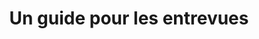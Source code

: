 ---
title: Un guide pour les entrevues
translationKey: guide-interviewing
description: >-
  L’abc des entrevues.
contact:
  - email: colin.macarthur@tbs-sct.gc.ca
    name: Colin MacArthur
status: in-flight
links:
  - name: Documentation
    url: "/outils-et-ressources/guide-entrevue/"
---